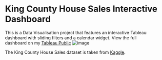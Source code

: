 # King County House Sales Interactive Dashboard

This is a Data Visualisation project that features an interactive Tableau dashboard with sliding filters and a calendar widget.
View the full dashboard on my [Tableau Public](https://public.tableau.com/app/profile/kuebiko/viz/KingCountyHouseSales_16911213453610/KingCountyHouseSales)
![image](https://github.com/kuehbiko/Data-Visualisation-House-Sales/assets/88494428/137f281b-140a-406f-9096-ac8de05c54e1)


The King County House Sales dataset is taken from [Kaggle](https://www.kaggle.com/datasets/harlfoxem/housesalesprediction).


